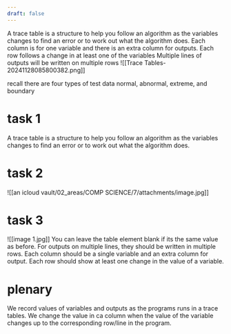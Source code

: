 ```yaml
---
draft: false
---
```

A trace table is a structure to help you follow an algorithm as the variables changes to find an error or to work out what the algorithm does.
Each column is for one variable and there is an extra column for outputs.
Each row follows a change in at least one of the variables
Multiple lines of outputs will be written on multiple rows
![[Trace Tables-20241128085800382.png]]

recall
there are four types of test data
normal, abnormal, extreme, and boundary

# task 1
A trace table is a structure to help you follow an algorithm as the variables changes to find an error or to work out what the algorithm does.

# task 2
![[an icloud vault/02_areas/COMP SCIENCE/7/attachments/image.jpg]]


# task 3
![[image 1.jpg]]
You can leave the table element blank if its the same value as before. For outputs on multiple lines, they should be written in multiple rows. Each column should be a single variable and an extra column for output. Each row should show at least one change in the value of a variable.


# plenary
We record values of variables and outputs as the programs runs in a trace tables.
We change the value in ca column when the value of the variable changes up to the corresponding row/line in the program.